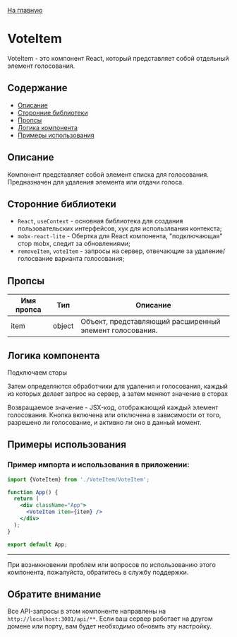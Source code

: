 [На главную](../../../README.md)

# VoteItem

VoteItem - это компонент React, который представляет собой отдельный элемент голосования.

## Содержание

- [Описание](#Описание)
- [Сторонние библиотеки](#Сторонние-библиотеки)
- [Пропсы](#Пропсы)
- [Логика компонента](#Логика-компонента)
- [Примеры использования](#Примеры-использования)

## Описание

Компонент представляет собой элемент списка для голосования. Предназначен для удаления элемента или отдачи голоса.

## Сторонние библиотеки

- `React`, `useContext` - основная библиотека для создания пользовательских интерфейсов, хук для использлвания контекста;
- `mobx-react-lite` - Обертка для React компонента, "подключающая" стор mobx, следит за обновлениями;
- `removeItem`, `voteItem` - запросы на сервер, отвечающие за удаление/голосвание варианта голосования;

## Пропсы

| Имя пропса | Тип    | Описание                                                |
| ---------- | ------ |---------------------------------------------------------|
| item       | object | Объект, представляющий расширенный элемент голосования. |

## Логика компонента

Подключаем сторы

Затем определяются обработчики для удаления и голосования, каждый из которых делает запрос на сервер, а затем меняют значение в сторах

Возвращаемое значение - JSX-код, отображающий каждый элемент голосования. Кнопка включена или отключена в зависимости от того, разрешено ли голосование, и активно ли оно в данный момент.

## Примеры использования

### Пример импорта и использования в приложении:

```jsx
import {VoteItem} from './VoteItem/VoteItem';

function App() {
  return (
    <div className="App">
      <VoteItem item={item} />
    </div>
  );
}

export default App;
```

---

При возникновении проблем или вопросов по использованию этого компонента, пожалуйста, обратитесь в службу поддержки.

## Обратите внимание

Все API-запросы в этом компоненте направлены на `http://localhost:3001/api/**`. Если ваш сервер работает на другом домене или порту, вам будет необходимо обновить эту настройку.
